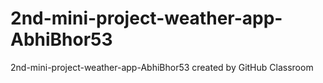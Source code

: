 # 2nd-mini-project-weather-app-AbhiBhor53
2nd-mini-project-weather-app-AbhiBhor53 created by GitHub Classroom
